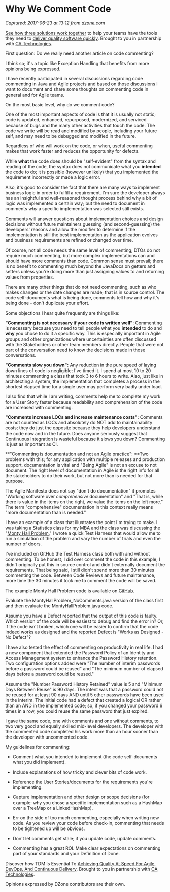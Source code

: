 # Why We Comment Code

_Captured: 2017-06-23 at 13:12 from [dzone.com](https://dzone.com/articles/why-we-comment-code-yet-another-code-commenting-ar?edition=305129&utm_source=Daily%20Digest&utm_medium=email&utm_campaign=dd%202017-06-22)_

[See how three solutions work together](https://dzone.com/go?i=204124&u=https%3A%2F%2Fad.doubleclick.net%2Fddm%2Ftrackclk%2FN6040.130331DZONE%2FB11226848.150413346%3Bdc_trk_aid%3D321098505%3Bdc_trk_cid%3D81553809%3Bdc_lat%3D%3Bdc_rdid%3D%3Btag_for_child_directed_treatment%3D) to help your teams have the tools they need to [deliver quality software quickly](https://dzone.com/go?i=204124&u=https%3A%2F%2Fad.doubleclick.net%2Fddm%2Ftrackclk%2FN6040.130331DZONE%2FB11226848.150123399%3Bdc_trk_aid%3D321096583%3Bdc_trk_cid%3D81552442%3Bdc_lat%3D%3Bdc_rdid%3D%3Btag_for_child_directed_treatment%3D). Brought to you in partnership with [CA Technologies](https://dzone.com/go?i=204124&u=https%3A%2F%2Fad.doubleclick.net%2Fddm%2Ftrackclk%2FN6040.130331DZONE%2FB11226848.150413346%3Bdc_trk_aid%3D321098505%3Bdc_trk_cid%3D81553809%3Bdc_lat%3D%3Bdc_rdid%3D%3Btag_for_child_directed_treatment%3D).

First question: Do we really need another article on code commenting?

I think so; it's a topic like Exception Handling that benefits from more opinions being expressed.

I have recently participated in several discussions regarding code commenting in Java and Agile projects and based on those discussions I want to document and share some thoughts on commenting code in general and for Agile teams.

On the most basic level, why do we comment code?

One of the most important aspects of code is that it is usually not static; code is updated, enhanced, repurposed, modernized, and serviced because of bugs and the many other activities that touch the code. The code we write will be read and modified by people, including your future self, and may need to be debugged and modified in the future.

Regardless of who will work on the code, or when, useful commenting makes that work faster and reduces the opportunity for defects.

While **what** the code does should be "self-evident" from the syntax and reading of the code, the syntax does not communicate what you **intended** the code to do; it is possible (however unlikely) that you implemented the requirement incorrectly or made a logic error.

Also, it's good to consider the fact that there are many ways to implement business logic in order to fulfill a requirement. I'm sure the developer always has an insightful and well-reasoned thought process behind why a bit of logic was implemented a certain way; but the need to document in comments _why_ a specific implementation was selected still exists.

Comments will answer questions about implementation choices and design decisions without future maintainers guessing (and second-guessing) the developers' reasons and allow the modifier to determine if the implementation is still the best implementation as the application evolves and business requirements are refined or changed over time.

Of course, not all code needs the same level of commenting; DTOs do not require much commenting, but more complex implementations can and should have more comments than code. Common sense must prevail; there is no benefit to commenting much beyond the JavaDocs on getters and setters unless you're doing more than just assigning values to and returning values from properties.

There are many other things that do not need commenting, such as who makes changes or the date changes are made; that is in source control. The code self-documents what is being done, comments tell how and why it's being done - don't duplicate your effort.

Some objections I hear quite frequently are things like:

**"Commenting is not necessary if your code is written well"**: Commenting is necessary because you need to tell people what you **intended** to do and **why** you chose to do it a specific way. This is especially important in Agile groups and other organizations where uncertainties are often discussed with the Stakeholders or other team members directly. People that were not part of the conversation need to know the decisions made in those conversations.

**"Comments slow you down":** Any reduction in the pure speed of laying down lines of code is negligible; I've timed it. I spend at most 10 to 20 minutes commenting a class that took 3 to 6 hours to write. Also, just like in architecting a system, the implementation that completes a process in the shortest elapsed time for a single user may perform very badly under load.

I also find that while I am writing, comments help me to complete my work for a User Story faster because readability and comprehension of the code are increased with commenting.

**"Comments increase LOCs and increase maintenance costs":** Comments are not counted as LOCs and absolutely do NOT add to maintainability costs; they do just the opposite because they help developers understand the code now and in the future. Does anyone seriously suggest that Continuous Integration is wasteful because it slows you down? Commenting is just as important as CI.

**"Commenting is documentation and not an Agile practice": **Two problems with this; for any application with multiple releases and production support, documentation is vital and "Being Agile" is not an excuse to not document. The right level of documentation in Agile is the right info for all the stakeholders to do their work, but not more than is needed for that purpose.

The Agile Manifesto does not say "don't do documentation" it promotes "Working software over _comprehensive_ documentation" and "That is, while there is value in the items on the right, we value the items on the left more." The term "comprehensive" documentation in this context really means "more documentation than is needed."

I have an example of a class that illustrates the point I'm trying to make. I was taking a Statistics class for my MBA and the class was discussing the "[Monty Hall Problem.](https://en.wikipedia.org/wiki/Monty_Hall_problem)" I wrote a quick Test Harness that would allow me to run a simulation of the problem and vary the number of trials and even the number of doors.

I've included on GitHub the Test Harness class both with and without commenting. To be honest, I did over comment the code in this example; I didn't originally put this in source control and didn't externally document the requirements. That being said, I still didn't spend more than 30 minutes commenting the code. Between Code Reviews and future maintenance, more time the 30 minutes it took me to comment the code will be saved.

The example Monty Hall Problem code is available on [GitHub](https://github.com/mgeiser/MontyHallProblem).

Evaluate the MontyHallProblem_NoComments.java version of the class first and then evaluate the MontyHallProblem.java code.

Assume you have a Defect reported that the output of this code is faulty. Which version of the code will be easiest to debug and find the error in? Or, if the code isn't broken, which one will be easier to confirm that the code indeed works as designed and the reported Defect is "Works as Designed - No Defect"?

I have also tested the effect of commenting on productivity in real life. I had a new component that extended the Password Policy of an Identity and Access Management system to enhance the Password History retention. Two configuration options added were "The number of interim passwords before a password could be reused" and "The minimum number of elapsed days before a password could be reused."

Assume the "Number Password History Retained" value is 5 and "Minimum Days Between Reuse" is 90 days. The intent was that a password could not be reused for at least 90 days AND until 5 other passwords have been used in the interim. The initial code had a defect that created a logical OR rather than an AND in the implemented code; so, if you changed your password 6 times in a row, you could reuse the same password that just expired.

I gave the same code, one with comments and one without comments, to two very good and equally skilled mid-level developers. The developer with the commented code completed his work more than an hour sooner than the developer with uncommented code.

My guidelines for commenting:

  * Comment what you intended to implement (the code self-documents what you did implement).

  * Include explanations of how tricky and clever bits of code work.

  * Reference the User Stories/documents for the requirements you're implementing.

  * Capture implementation and other design or scope decisions (for example: why you chose a specific implementation such as a HashMap over a TreeMap or a LinkedHashMap).

  * Err on the side of too much commenting, especially when writing new code. As you review your code before check-in, commenting that needs to be tightened up will be obvious.

  * Don't let comments get stale; if you update code, update comments.

  * Commenting has a great ROI. Make clear expectations on commenting part of your standards and your Definition of Done.

Discover how TDM Is Essential To [Achieving Quality At Speed For Agile, DevOps, And Continuous Delivery](https://dzone.com/go?i=204125&u=https%3A%2F%2Fad.doubleclick.net%2Fddm%2Ftrackclk%2FN6040.130331DZONE%2FB11226848.150413345%3Bdc_trk_aid%3D321095198%3Bdc_trk_cid%3D81552443%3Bdc_lat%3D%3Bdc_rdid%3D%3Btag_for_child_directed_treatment%3D). Brought to you in partnership with [CA Technologies](https://dzone.com/go?i=204125&u=https%3A%2F%2Fad.doubleclick.net%2Fddm%2Ftrackclk%2FN6040.130331DZONE%2FB11226848.150413345%3Bdc_trk_aid%3D321095198%3Bdc_trk_cid%3D81552443%3Bdc_lat%3D%3Bdc_rdid%3D%3Btag_for_child_directed_treatment%3D).

Opinions expressed by DZone contributors are their own.
